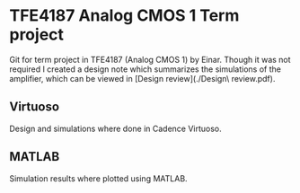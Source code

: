 # TFE4187 Analog CMOS 1 Term project
Git for term project in TFE4187 (Analog CMOS 1) by Einar. Though it was not required I created a design note which summarizes the simulations of the amplifier, which can be viewed in [Design review](./Design\ review.pdf).
## Virtuoso
Design and simulations where done in Cadence Virtuoso.
## MATLAB
Simulation results where plotted using MATLAB.
